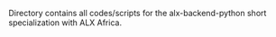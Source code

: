 Directory contains all codes/scripts for the alx-backend-python short specialization with ALX Africa.
